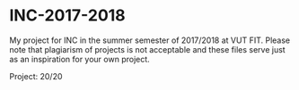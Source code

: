 # INC-2017-2018
My project for INC in the summer semester of 2017/2018 at VUT FIT.
Please note that plagiarism of projects is not acceptable and these files serve just as an inspiration for your own project.

Project: 20/20

